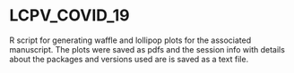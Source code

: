 # LCPV_COVID_19
R script for generating waffle and lollipop plots for the associated manuscript. The plots were saved as pdfs and the session info with details about the packages and versions used are is saved as a text file.

